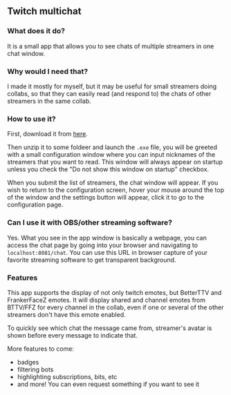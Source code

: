 ## Twitch multichat
### What does it do?
It is a small app that allows you to see chats of multiple streamers in one chat window.

### Why would I need that?
I made it mostly for myself, but it may be useful for small streamers doing collabs, so that 
they can easily read (and respond to) the chats of other streamers in the same collab. 

### How to use it?
First, download it from [here](https://github.com/DepressedHumanist/twitch-multichat/releases).  

Then unzip it to some foldeer and launch the `.exe` file, you will be greeted with a small 
configuration window where you can input nicknames of the streamers that you want to read. 
This window will always appear on startup unless you check the "Do not show this window
on startup" checkbox.  

When you submit the list of streamers, the chat window will appear. If you wish to return 
to the configuration screen, hover your mouse around the top of the window and the settings 
button will appear, click it to go to the configuration page.

### Can I use it with OBS/other streaming software?
Yes. What you see in the app window is basically a webpage, you can access the chat page 
by going into your browser and navigating to `localhost:8081/chat`. You can use this 
URL in browser capture of your favorite streaming software to get transparent background.

### Features
This app supports the display of not only twitch emotes, but BetterTTV and FrankerFaceZ 
emotes. It will display shared and channel emotes from BTTV/FFZ for every channel in the 
collab, even if one or several of the other streamers don't have this emote enabled.

To quickly see which chat the message came from, streamer's avatar is shown before every 
message to indicate that.

More features to come:
- badges
- filtering bots
- highlighting subscriptions, bits, etc
- and more! You can even request something if you want to see it
